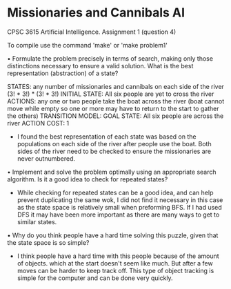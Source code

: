 # Missionaries and Cannibals AI
 CPSC 3615 Artificial Intelligence. Assignment 1 (question 4)

 To compile use the command 'make' or 'make problem1'


 • Formulate the problem precisely in terms of search, making only those distinctions
 necessary to ensure a valid solution. What is the best representation (abstraction) of
 a state?

STATES: any number of missionaries and cannibals on each side of the river (3! * 3!) * (3! * 3!) 
INITIAL STATE: All six people are yet to cross the river
ACTIONS: any one or two people take the boat across the river (boat cannot move while empty so one or more may have to return to the start to gather the others)
TRANSITION MODEL: 
GOAL STATE: All six people are across the river
ACTION COST: 1 

- I found the best representation of each state was based on the populations on each side of the river after people use the boat. Both sides of the river need to be checked to ensure the missionaries are never outnumbered.

 • Implement and solve the problem optimally using an appropriate search algorithm.
 Is it a good idea to check for repeated states?

- While checking for repeated states can be a good idea, and can help prevent duplicating the same wok, I did not find it necessary in this case as the state space is relatively small when preforming BFS. If I had used DFS it may have been more important as there are many ways to get to similar states.

 • Why do you think people have a hard time solving this puzzle, given that the state
 space is so simple?

 - I think people have a hard time with this people because of the amount of objects. which at the start doesn't seem like much. But after a few moves can be harder to keep track off. This type of object tracking is simple for the computer and can be done very quickly.
